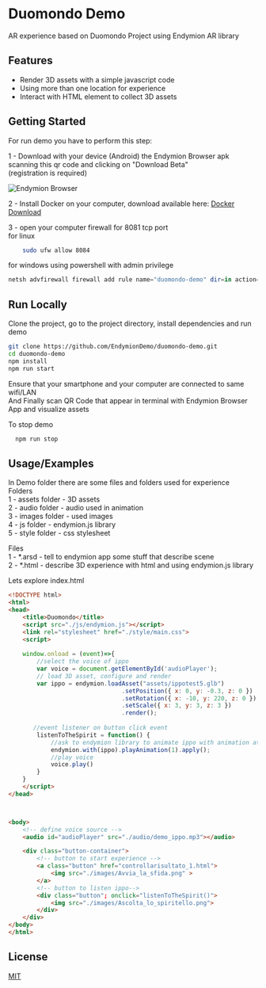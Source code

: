 
# Duomondo Demo

AR experience based on Duomondo Project using Endymion AR library



## Features

- Render 3D assets with a simple javascript code
- Using more than one location for experience
- Interact with HTML element to collect 3D assets


## Getting Started

For run demo you have to perform this step:   

1 - Download with your device (Android) the Endymion Browser apk scanning this qr code and clicking on "Download Beta"        
    (registration is required)   

![Endymion Browser](https://endymion.tech/endymion-address-qrcode-300x300.png)      



2 - Install Docker on your computer, download available here: [Docker Download](https://docs.docker.com/desktop/)

3 - open your computer firewall for 8081 tcp port   
for linux
```bash
    sudo ufw allow 8084
```
for windows using powershell with admin privilege
```powershell
netsh advfirewall firewall add rule name="duomondo-demo" dir=in action=allow protocol=TCP localport=8081
```
    
## Run Locally

Clone the project, go to the project directory, install dependencies and run demo

```bash
git clone https://github.com/EndymionDemo/duomondo-demo.git  
cd duomondo-demo    
npm install   
npm run start   

```
Ensure that your smartphone and your computer are connected to same wifi/LAN        
And Finally scan QR Code that appear in terminal with Endymion Browser App and visualize assets


To stop demo    

```bash
  npm run stop
```

## Usage/Examples
In Demo folder there are some files and folders used for experience        
Folders     
1 - assets folder - 3D assets           
2 - audio folder - audio used in animation           
3 - images folder - used images     
4 - js folder - endymion.js library         
5 - style folder - css stylesheet     

Files       
1 - *.arsd - tell to endymion app some stuff that describe scene        
2 - *.html - describe 3D experience with html and using endymion.js library     

Lets explore index.html
```html
<!DOCTYPE html>
<html>
<head>
    <title>Duomondo</title>
    <script src="./js/endymion.js"></script>
    <link rel="stylesheet" href="./style/main.css">
    <script>
    
    window.onload = (event)=>{
        //select the voice of ippo
        var voice = document.getElementById('audioPlayer');
        // load 3D asset, configure and render 
        var ippo = endymion.loadAsset("assets/ippotest5.glb")
                                .setPosition({ x: 0, y: -0.3, z: 0 })
                                .setRotation({ x: -10, y: 220, z: 0 })
                                .setScale({ x: 3, y: 3, z: 3 })
                                .render();
    
       //event listener on button click event
        listenToTheSpirit = function() {
            //ask to endymion library to animate ippo with animation at index 1
            endymion.with(ippo).playAnimation(1).apply();
            //play voice
            voice.play()
        }
    }
    </script>
</head>



<body>
    <!-- define voice source -->
    <audio id="audioPlayer" src="./audio/demo_ippo.mp3"></audio>

    <div class="button-container">
        <!-- button to start experience -->
        <a class="button" href="controllarisultato_1.html">
            <img src="./images/Avvia_la_sfida.png" >
        </a>
        <!-- button to listen ippo-->
        <div class="button"; onclick="listenToTheSpirit()">
            <img src="./images/Ascolta_lo_spiritello.png">
        </div>
    </div>
</body>
</html>
```


## License

[MIT](https://choosealicense.com/licenses/mit/)

